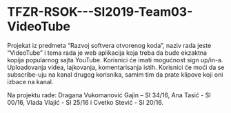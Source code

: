 # TFZR-RSOK---SI2019-Team03-VideoTube
Projekat iz predmeta “Razvoj softvera otvorenog koda”, naziv rada jeste “VideoTube” i tema rada je web aplikacija koja treba da bude ekzaktna kopija popularnog sajta YouTube. Korisnici će imati mogućnost sign up/in-a. Uploadovanja videa, lajkovanja, komentarisanja istih.
Korisnici će moći da se subscribe-uju na kanal drugog korisnika, samim tim da prate klipove koji oni izbace na kanal. 


Na projektu rade: Dragana Vukomanović Gajin – SI 34/16, Ana Tasić - SI 00/16, Vlada Vlajić - SI 25/16 i Cvetko Stević - SI 20/16.

